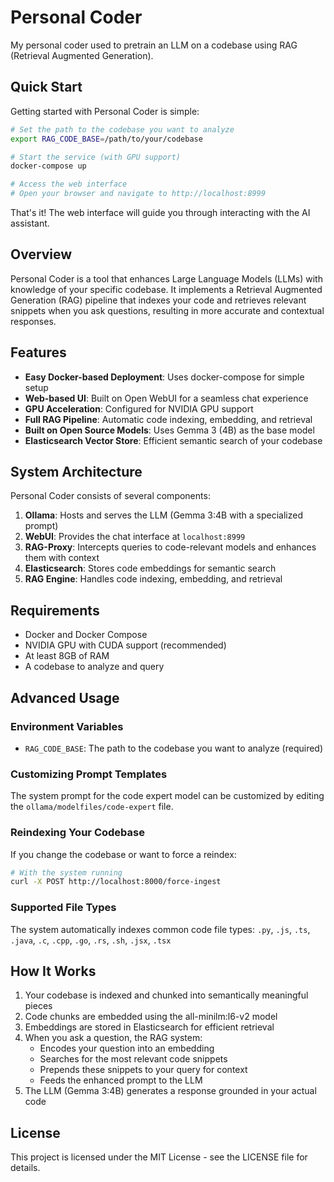 # Personal Coder

My personal coder used to pretrain an LLM on a codebase using RAG (Retrieval Augmented Generation).

## Quick Start

Getting started with Personal Coder is simple:

```bash
# Set the path to the codebase you want to analyze
export RAG_CODE_BASE=/path/to/your/codebase

# Start the service (with GPU support)
docker-compose up

# Access the web interface
# Open your browser and navigate to http://localhost:8999
```

That's it! The web interface will guide you through interacting with the AI assistant.

## Overview

Personal Coder is a tool that enhances Large Language Models (LLMs) with knowledge of your specific codebase. It implements a Retrieval Augmented Generation (RAG) pipeline that indexes your code and retrieves relevant snippets when you ask questions, resulting in more accurate and contextual responses.

## Features

- **Easy Docker-based Deployment**: Uses docker-compose for simple setup
- **Web-based UI**: Built on Open WebUI for a seamless chat experience
- **GPU Acceleration**: Configured for NVIDIA GPU support
- **Full RAG Pipeline**: Automatic code indexing, embedding, and retrieval
- **Built on Open Source Models**: Uses Gemma 3 (4B) as the base model
- **Elasticsearch Vector Store**: Efficient semantic search of your codebase

## System Architecture

Personal Coder consists of several components:

1. **Ollama**: Hosts and serves the LLM (Gemma 3:4B with a specialized prompt)
2. **WebUI**: Provides the chat interface at `localhost:8999`
3. **RAG-Proxy**: Intercepts queries to code-relevant models and enhances them with context
4. **Elasticsearch**: Stores code embeddings for semantic search
5. **RAG Engine**: Handles code indexing, embedding, and retrieval

## Requirements

- Docker and Docker Compose
- NVIDIA GPU with CUDA support (recommended)
- At least 8GB of RAM
- A codebase to analyze and query

## Advanced Usage

### Environment Variables

- `RAG_CODE_BASE`: The path to the codebase you want to analyze (required)

### Customizing Prompt Templates

The system prompt for the code expert model can be customized by editing the `ollama/modelfiles/code-expert` file.

### Reindexing Your Codebase

If you change the codebase or want to force a reindex:

```bash
# With the system running
curl -X POST http://localhost:8000/force-ingest
```

### Supported File Types

The system automatically indexes common code file types:
`.py`, `.js`, `.ts`, `.java`, `.c`, `.cpp`, `.go`, `.rs`, `.sh`, `.jsx`, `.tsx`

## How It Works

1. Your codebase is indexed and chunked into semantically meaningful pieces
2. Code chunks are embedded using the all-minilm:l6-v2 model
3. Embeddings are stored in Elasticsearch for efficient retrieval
4. When you ask a question, the RAG system:
   - Encodes your question into an embedding
   - Searches for the most relevant code snippets
   - Prepends these snippets to your query for context
   - Feeds the enhanced prompt to the LLM
5. The LLM (Gemma 3:4B) generates a response grounded in your actual code

## License

This project is licensed under the MIT License - see the LICENSE file for details.
